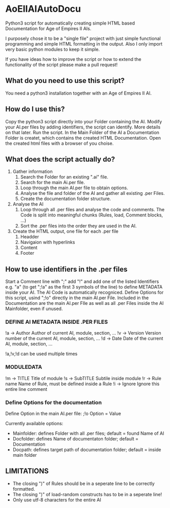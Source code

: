 # AoEIIAIAutoDocu

Python3 script for automatically creating simple HTML based Documentation for Age of Empires II AIs.

I purposely chose it to be a "single file" project with just simple functional programming and simple HTML formatting in the output.
Also I only import very basic python modules to keep it simple.

If you have ideas how to improve the script or how to extend the functionality of the script please make a pull request!

## What do you need to use this script?
You need a python3 installation together with an Age of Empires II AI.

## How do I use this?
Copy the python3 script directly into your Folder containing the AI.
Modify your AI.per files by adding identifiers, the script can identify. More details on that later.
Run the script.
In the Main Folder of the AI a Documentation Folder is createt, which contains the created HTML Documentation.
Open the created html files with a browser of you choise.

## What does the script actually do?
1. Gather information
   1. Search the Folder for an existing ".ai" file.
   2. Search for the main Ai.per file.
   3. Loop through the main AI.per file to obtain options.
   4. Analyse the file and folder of the AI and gather all existing .per Files.
   5. Create the documentation folder structure.
2. Analyse the AI
   1. Loop through all .per files and analyse the code and comments.
      The Code is split into meaningful chunks (Rules, load, Comment blocks, ...)
   2. Sort the .per files into the order they are used in the AI.
3. Create the HTML output, one file for each .per file
   1. Headder
   2. Navigaion with hyperlinks
   3. Content
   4. Footer

## How to use identifiers in the .per files

Start a Comment line with ";" add "!" and add one of the listed Identifiers e.g. "a"
(to get ";!a" as the first 3 symbols of the line) to define METADATA inside your AI.
The AI Code is automatically recogniced.
Define Options for this script, usind ";!o" directly in the main AI.per File.
Included in the Documentation are the main AI.per FIle as well as all .per
Files inside the AI Mainfolder, even if unused.


### DEFINE AI METADATA INSIDE .PER FILES

!a -> Author        Author of current AI, module, section, ...
!v -> Version       Version number of the current AI, module, section, ...
!d -> Date          Date of the current AI, module, section, ...

!a,!v,!d can be used multiple times

### MODULEDATA

!m -> TITLE           Title of module
!s -> SubTITLE        Subtile inside module
!r -> Rule name       Name of Rule, must be defined inside a Rule
!i -> Ignore          Ignore this entire line comment

### Define Options for the documentation
Define Option in the main AI.per file:
;!o Option = Value  

Currently available options:
- Mainfolder: defines Folder with all .per files; default = found Name of AI
- Docfolder: defines Name of documentaton folder; default = Documentation
- Docpath: defines target path of documentation folder; default = inside main folder


## LIMITATIONS
 
- The closing ")" of Rules should be in a seperate line to be correctly formatted.
- The closing ")" of load-random constructs has to be in a seperate line!
- Only use utf-8 characters for the entire AI
